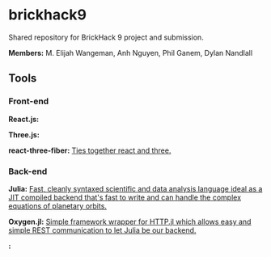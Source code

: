 # brickhack9
Shared repository for BrickHack 9 project and submission.

**Members:** M. Elijah Wangeman, Anh Nguyen, Phil Ganem, Dylan Nandlall

## Tools
### Front-end
**React.js:** [](https://reactjs.org)

**Three.js:** [](https://threejs.org)

**react-three-fiber:** [Ties together react and three.](https://github.com/pmndrs/react-three-fiber)

### Back-end
**Julia:** [Fast, cleanly syntaxed scientific and data analysis language ideal as a JIT compiled backend that's fast to write and can handle the complex equations of planetary orbits.](https://julialang.org)

**Oxygen.jl:** [Simple framework wrapper for HTTP.jl which allows easy and simple REST communication to let Julia be our backend.](https://github.com/ndortega/Oxygen.jl)

**:**[]()
